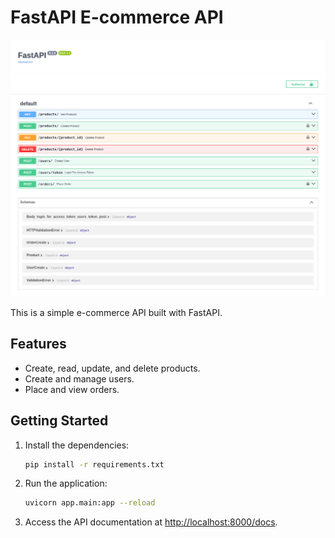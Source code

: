 # FastAPI E-commerce API

![Screenshot](screenshoot.png)

This is a simple e-commerce API built with FastAPI.

## Features

*   Create, read, update, and delete products.
*   Create and manage users.
*   Place and view orders.

## Getting Started

1.  Install the dependencies:

    ```bash
    pip install -r requirements.txt
    ```

2.  Run the application:

    ```bash
    uvicorn app.main:app --reload
    ```

3.  Access the API documentation at [http://localhost:8000/docs](http://localhost:8000/docs).
